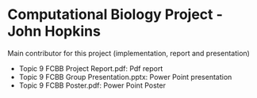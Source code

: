 # Computational Biology Project - John Hopkins
Main contributor for this project (implementation, report and presentation)
- Topic 9 FCBB Project Report.pdf: Pdf report
- Topic 9 FCBB Group Presentation.pptx: Power Point presentation
- Topic 9 FCBB Poster.pdf: Power Point Poster
